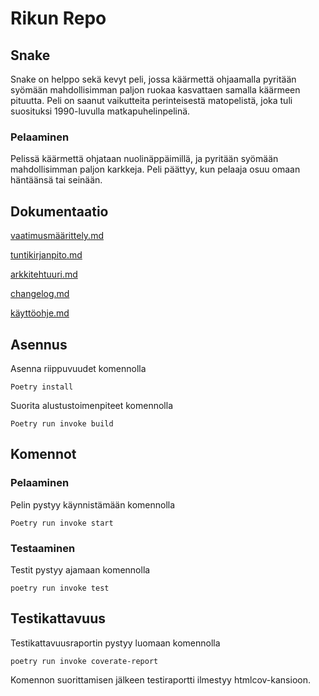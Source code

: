 

# Rikun Repo

## Snake

Snake on helppo sekä kevyt peli, jossa käärmettä ohjaamalla pyritään syömään mahdollisimman paljon ruokaa kasvattaen samalla käärmeen pituutta. Peli on saanut vaikutteita perinteisestä matopelistä, joka tuli suosituksi 1990-luvulla matkapuhelinpelinä.

### Pelaaminen
Pelissä käärmettä ohjataan nuolinäppäimillä, ja pyritään syömään mahdollisimman paljon karkkeja. Peli päättyy, kun pelaaja osuu omaan häntäänsä tai seinään.

## Dokumentaatio

[vaatimusmäärittely.md](https://github.com/SuperTLP/ot-harjoitustyo/blob/master/laskarit/viikko1/vaatimusmäärittely.md)

[tuntikirjanpito.md](https://github.com/SuperTLP/ot-harjoitustyo/blob/master/dokumentaatio/tuntikirjanpito.md)

[arkkitehtuuri.md](https://github.com/SuperTLP/ot-harjoitustyo/blob/master/dokumentaatio/arkkitehtuuri.md)

[changelog.md](https://github.com/SuperTLP/ot-harjoitustyo/blob/master/dokumentaatio/changelog.md)

[käyttöohje.md](https://github.com/SuperTLP/ot-harjoitustyo/blob/master/dokumentaatio/käyttöohje.md)



## Asennus

Asenna riippuvuudet komennolla
~~~
Poetry install
~~~
Suorita alustustoimenpiteet komennolla
~~~
Poetry run invoke build
~~~

## Komennot

### Pelaaminen
Pelin pystyy käynnistämään komennolla
~~~
Poetry run invoke start
~~~

### Testaaminen
Testit pystyy ajamaan komennolla
~~~
poetry run invoke test
~~~

## Testikattavuus
Testikattavuusraportin pystyy luomaan komennolla
~~~
poetry run invoke coverate-report
~~~
Komennon suorittamisen jälkeen testiraportti ilmestyy htmlcov-kansioon.

